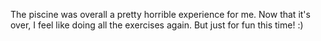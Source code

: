 The piscine was overall a pretty horrible experience for me. Now that it's over, I feel like doing all the exercises again. But just for fun this time! :)
